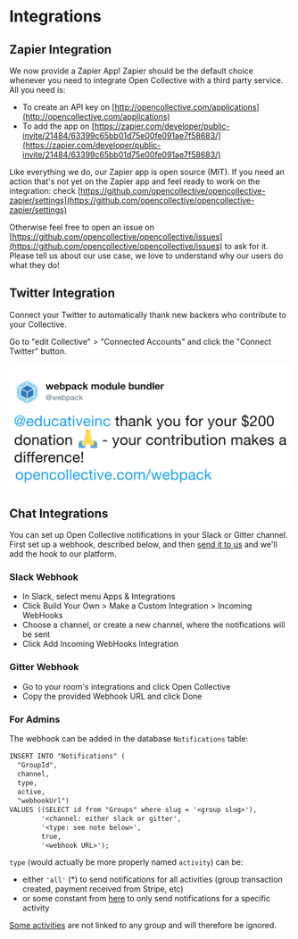 # Integrations

## Zapier Integration

We now provide a Zapier App! Zapier should be the default choice whenever you need to integrate Open Collective with a third party service. All you need is:

* To create an API key on [http://opencollective.com/applications](http://opencollective.com/applications)
* To add the app on [https://zapier.com/developer/public-invite/21484/63399c65bb01d75e00fe091ae7f58683/](https://zapier.com/developer/public-invite/21484/63399c65bb01d75e00fe091ae7f58683/)

Like everything we do, our Zapier app is open source \(MIT\). If you need an action that's not yet on the Zapier app and feel ready to work on the integration: check [https://github.com/opencollective/opencollective-zapier/settings](https://github.com/opencollective/opencollective-zapier/settings)

Otherwise feel free to open an issue on [https://github.com/opencollective/opencollective/issues](https://github.com/opencollective/opencollective/issues) to ask for it. Please tell us about our use case, we love to understand why our users do what they do!

## Twitter Integration

Connect your Twitter to automatically thank new backers who contribute to your Collective.

Go to "edit Collective" &gt; "Connected Accounts" and click the "Connect Twitter" button. 

![](../.gitbook/assets/connect-twitter.png)

## Chat Integrations

You can set up Open Collective notifications in your Slack or Gitter channel. First set up a webhook, described below, and then [send it to us](mailto:ops@opencollective.com?subject=slack%20integration) and we'll add the hook to our platform.

### Slack Webhook

* In Slack, select menu Apps & Integrations
* Click Build Your Own &gt; Make a Custom Integration &gt; Incoming WebHooks
* Choose a channel, or create a new channel, where the notifications will be sent
* Click Add Incoming WebHooks Integration

### **Gitter Webhook**

* Go to your room's integrations and click Open Collective
* Copy the provided Webhook URL and click Done

### For Admins

The webhook can be added in the database `Notifications` table:

```text
INSERT INTO "Notifications" (
  "GroupId",
  channel,
  type,
  active,
  "webhookUrl")
VALUES ((SELECT id from "Groups" where slug = '<group slug>'),
        '<channel: either slack or gitter',
        '<type: see note below>',
        true,
        '<webhook URL>');
```

`type` \(would actually be more properly named `activity`\) can be:

* either `'all'` \(\*\) to send notifications for all activities \(group transaction created, payment received from Stripe, etc\)
* or some constant from [here](https://github.com/OpenCollective/opencollective-api/blob/master/server/constants/activities.js) to only send notifications for a specific activity

[Some activities](https://github.com/OpenCollective/opencollective-api/blob/master/server/constants/activities.js#L6) are not linked to any group and will therefore be ignored.

